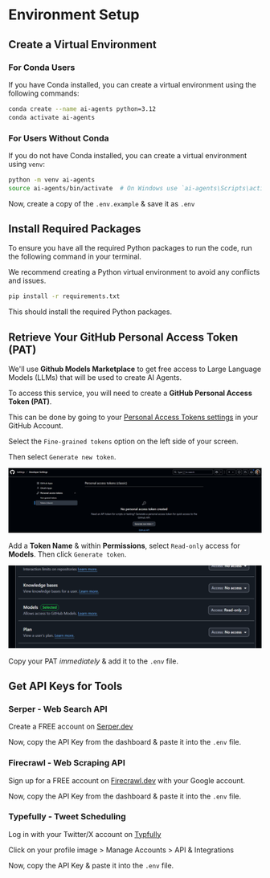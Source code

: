 # Environment Setup

## Create a Virtual Environment
### For Conda Users

If you have Conda installed, you can create a virtual environment using the following commands:

```sh
conda create --name ai-agents python=3.12
conda activate ai-agents
```

### For Users Without Conda

If you do not have Conda installed, you can create a virtual environment using `venv`:

```sh
python -m venv ai-agents
source ai-agents/bin/activate  # On Windows use `ai-agents\Scripts\activate`
```

Now, create a copy of the `.env.example` & save it as `.env`

## Install Required Packages

To ensure you have all the required Python packages to run the code, run the following command in your terminal.

We recommend creating a Python virtual environment to avoid any conflicts and issues.

```sh
pip install -r requirements.txt
```

This should install the required Python packages.

## Retrieve Your GitHub Personal Access Token (PAT)

We'll use **Github Models Marketplace** to get free access to Large Language Models (LLMs) that will be used to create AI Agents.

To access this service, you will need to create a **GitHub Personal Access Token (PAT)**.

This can be done by going to your [Personal Access Tokens settings](https://github.com/settings/personal-access-tokens) in your GitHub Account.

Select the `Fine-grained tokens` option on the left side of your screen.

Then select `Generate new token`.

![](./assets/gh-pat.png)

Add a **Token Name** & within **Permissions**, select `Read-only` access for **Models**. Then click `Generate token`.

![](./assets/gh-pat-permissions.png)

Copy your PAT *immediately* & add it to the `.env` file.


## Get API Keys for Tools

### Serper - Web Search API

Create a FREE account on [Serper.dev](https://serper.dev/)

Now, copy the API Key from the dashboard & paste it into the `.env` file.


### Firecrawl - Web Scraping API

Sign up for a FREE account on [Firecrawl.dev](https://www.firecrawl.dev/) with your Google account.

Now, copy the API Key from the dashboard & paste it into the `.env` file.

### Typefully - Tweet Scheduling

Log in with your Twitter/X account on [Typfully](https://typefully.com/)

Click on your profile image > Manage Accounts > API & Integrations

Now, copy the API Key & paste it into the `.env` file.
